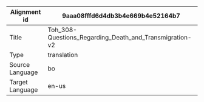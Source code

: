 |Alignment id | 9aaa08fffd6d4db3b4e669b4e52164b7
| --- | --- 
|Title | Toh_308-Questions_Regarding_Death_and_Transmigration-v2 
|Type | translation
|Source Language | bo
|Target Language | en-us